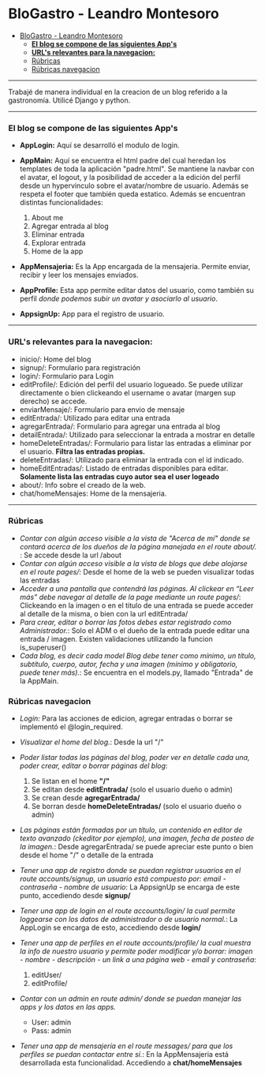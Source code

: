 # BloGastro - Leandro Montesoro

- [BloGastro - Leandro Montesoro](#blogastro---leandro-montesoro)
    - [**El blog se compone de las siguientes App's**](#el-blog-se-compone-de-las-siguientes-apps)
    - [**URL's relevantes para la navegacion:**](#urls-relevantes-para-la-navegacion)
    - [Rúbricas](#rúbricas)
    - [Rúbricas navegacion](#rúbricas-navegacion)


***

Trabajé de manera individual en la creacion de un blog referido a la gastronomía. Utilicé Django y python.

***

### **El blog se compone de las siguientes App's**

- **AppLogin:** Aquí se desarrolló el modulo de login.
- **AppMain:** Aquí se encuentra el html padre del cual heredan los templates de toda la aplicación "padre.html". Se mantiene la navbar con el avatar, el logout, y la posibilidad de acceder a la edición del perfil desde un hypervinculo sobre el avatar/nombre de usuario. Además se respeta el footer que también queda estatico. Además se encuentran distintas funcionalidades:
  1. About me
  2. Agregar entrada al blog
  3. Eliminar entrada
  4. Explorar entrada
  5. Home de la app

- **AppMensajeria:** Es la App encargada de la mensajeria. Permite enviar, recibir y leer los mensajes enviados.
- **AppProfile:** Esta app permite editar datos del usuario, como también su perfil *donde podemos subir un avatar y asociarlo al usuario*.
- **AppsignUp:** App para el registro de usuario.

 
***

### **URL's relevantes para la navegacion:**
* inicio/: Home del blog
* signup/: Formulario para registración
* login/: Formulario para Login
* editProfile/: Edición del perfil del usuario logueado. Se puede utilizar directamente o bien clickeando el username o avatar (margen sup derecho) se accede.
* enviarMensaje/: Formulario para envio de mensaje
* editEntrada/<id>: Utilizado para editar una entrada
* agregarEntrada/: Formulario para agregar una entrada al blog
* detailEntrada/<id>: Utilizado para seleccionar la entrada a mostrar en detalle
* homeDeleteEntradas/: Formulario para listar las entradas a eliminar por el usuario. **Filtra las entradas propias.**
* deleteEntradas/<id>: Utilizado para eliminar la entrada con el id indicado.
* homeEditEntradas/: Listado de entradas disponibles para editar. **Solamente lista las entradas cuyo autor sea el user logeado**
* about/: Info sobre el creado de la web.
* chat/homeMensajes: Home de la mensajeria.

***

### Rúbricas
* *Contar con algún acceso visible a la vista de "Acerca de mí" donde se contará acerca de los dueños de la página manejada en el route about/.* :  Se accede desde la url /about
* *Contar con algún acceso visible a la vista de blogs que debe alojarse en el route pages/:* Desde el home de la web se pueden visualizar todas las entradas
* *Acceder a una pantalla que contendrá las páginas. Al clickear en “Leer más” debe navegar al detalle de la page mediante un route pages/<pageId>*: Clickeando en la imagen o en el titulo de una entrada se puede acceder al detalle de la misma, o bien con la url editEntrada/<id>
* *Para crear, editar o borrar las fotos debes estar registrado como Administrador.*: Solo el ADM o el dueño de la entrada puede editar una entrada / imagen. Existen validaciones utilizando la funcion is_superuser()
* *Cada blog, es decir cada model Blog debe tener como mínimo, un título, subtítulo, cuerpo, autor, fecha y una imagen (mínimo y obligatorio, puede tener más).*: Se encuentra en el models.py, llamado "Entrada" de la AppMain.

### Rúbricas navegacion
* *Login:* Para las acciones de edicion, agregar entradas o borrar se implementó el @login_required.
* *Visualizar el home del blog.*: Desde la url "/"
* *Poder listar todas las páginas del blog, poder ver en detalle cada una, poder crear, editar o borrar páginas del blog*: 
  1. Se listan en el home **"/"**
  2. Se editan desde **editEntrada/<id>** (solo el usuario dueño o admin)
  3. Se crean desde **agregarEntrada/**
  4. Se borran desde **homeDeleteEntradas/** (solo el usuario dueño o admin)

* *Las páginas están formadas por un título, un contenido en editor de texto avanzado (ckeditor por ejemplo), una imagen, fecha de posteo de la imagen.*: Desde agregarEntrada/ se puede apreciar este punto o bien desde el home "/" o detalle de la entrada
* *Tener una app de registro donde se puedan registrar usuarios en el route accounts/signup, un usuario está compuesto por: email - contraseña - nombre de usuario*: La AppsignUp se encarga de este punto, accediendo desde **signup/**
* *Tener una app de login en el route accounts/login/ la cual permite loggearse con los datos de administrador o de usuario normal.*: La AppLogin se encarga de esto, accediendo desde **login/**
* *Tener una app de perfiles en el route accounts/profile/ la cual muestra la info de nuestro usuario y permite poder modificar y/o borrar: imagen - nombre - descripción -  un link a una página web - email y contraseña*:
  1. editUser/
  2. editProfile/
* *Contar con un admin en route admin/ donde se puedan manejar las apps y los datos en las apps.*
   * User: admin
   * Pass: admin

* *Tener una app de mensajería en el route messages/ para que los perfiles se puedan contactar entre sí.*: En la AppMensajeria está desarrollada esta funcionalidad. Accediendo a **chat/homeMensajes**


